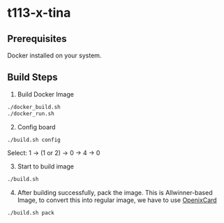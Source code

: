 # t113-x-tina

## Prerequisites
Docker installed on your system.

## Build Steps
1) Build Docker Image 
```bash
./docker_build.sh
./docker_run.sh
```

2) Config board
```bash
./build.sh config
```
Select: 1 -> (1 or 2) -> 0 -> 4 -> 0

3) Start to build image
```bash
./build.sh
```

4) After building successfully, pack the image.
This is Allwinner-based Image, to convert this into regular image, we have to use [OpenixCard](https://github.com/YuzukiTsuru/OpenixCard)
```bash
./build.sh pack
```
